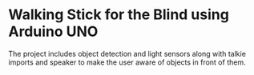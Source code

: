 # Walking Stick for the Blind using Arduino UNO

The project includes object detection and light sensors along with talkie imports and speaker to make the user aware of objects in front of them.
